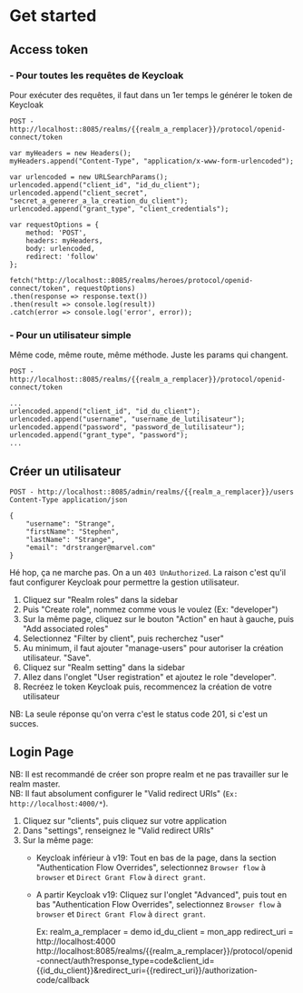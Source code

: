 # Get started

## Access token

### - Pour toutes les requêtes de Keycloak 
Pour exécuter des requêtes, il faut dans un 1er temps le générer le token de Keycloak

    POST - http://localhost::8085/realms/{{realm_a_remplacer}}/protocol/openid-connect/token
    
    var myHeaders = new Headers();
    myHeaders.append("Content-Type", "application/x-www-form-urlencoded");
    
    var urlencoded = new URLSearchParams();
    urlencoded.append("client_id", "id_du_client");
    urlencoded.append("client_secret", "secret_a_generer_a_la_creation_du_client");
    urlencoded.append("grant_type", "client_credentials");
    
    var requestOptions = {
        method: 'POST',
        headers: myHeaders,
        body: urlencoded,
        redirect: 'follow'
    };
    
    fetch("http://localhost::8085/realms/heroes/protocol/openid-connect/token", requestOptions)
    .then(response => response.text())
    .then(result => console.log(result))
    .catch(error => console.log('error', error));

### - Pour un utilisateur simple
Même code, même route, même méthode. Juste les params qui changent.

    POST - http://localhost::8085/realms/{{realm_a_remplacer}}/protocol/openid-connect/token

    ...
    urlencoded.append("client_id", "id_du_client");
    urlencoded.append("username", "username_de_lutilisateur");
    urlencoded.append("password", "password_de_lutilisateur");
    urlencoded.append("grant_type", "password");
    ...

## Créer un utilisateur

    POST - http://localhost::8085/admin/realms/{{realm_a_remplacer}}/users
    Content-Type application/json

    {
        "username": "Strange",
        "firstName": "Stephen",
        "lastName": "Strange",
        "email": "drstranger@marvel.com"
    }

Hé hop, ça ne marche pas. On a un `403 UnAuthorized`. La raison c'est qu'il faut configurer Keycloak pour permettre la gestion utilisateur.

1. Cliquez sur "Realm roles" dans la sidebar
2. Puis "Create role", nommez comme vous le voulez (Ex: "developer")
3. Sur la même page, cliquez sur le bouton "Action" en haut à gauche, puis "Add associated roles"
4. Selectionnez "Filter by client", puis recherchez "user"
5. Au minimum, il faut ajouter "manage-users" pour autoriser la création utilisateur. "Save".
6. Cliquez sur "Realm setting" dans la sidebar
7. Allez dans l'onglet "User registration" et ajoutez le role "developer".
8. Recréez le token Keycloak puis, recommencez la création de votre utilisateur

NB: La seule réponse qu'on verra c'est le status code 201, si c'est un succes.


## Login Page

NB: Il est recommandé de créer son propre realm et ne pas travailler sur le realm master.
<br>NB: Il faut absolument configurer le "Valid redirect URIs" (`Ex: http://localhost:4000/*`).

1. Cliquez sur "clients", puis cliquez sur votre application
2. Dans "settings", renseignez le "Valid redirect URIs"
3. Sur la même page:
   * Keycloak inférieur à v19: Tout en bas de la page, dans la section "Authentication Flow Overrides", selectionnez `Browser flow` à `browser` et `Direct Grant Flow` à `direct grant`.
   * A partir Keycloak v19: Cliquez sur l'onglet "Advanced", puis tout en bas "Authentication Flow Overrides", selectionnez `Browser flow` à `browser` et `Direct Grant Flow` à `direct grant`.


      Ex:
         realm_a_remplacer = demo
         id_du_client = mon_app
         redirect_uri = http://localhost:4000
      http://localhost:8085/realms/{{realm_a_remplacer}}/protocol/openid-connect/auth?response_type=code&client_id={{id_du_client}}&redirect_uri={{redirect_uri}}/authorization-code/callback



